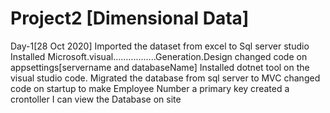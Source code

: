 # Project2 [Dimensional Data]
Day-1[28 Oct 2020]
Imported the dataset from excel to Sql server studio
Installed Microsoft.visual.................Generation.Design
changed code on appsettings[servername and databaseName]
Installed dotnet tool on the visual studio code.
Migrated the database from sql server to MVC
changed code on startup to make Employee Number a primary key
created a crontoller 
I can view the Database on site
